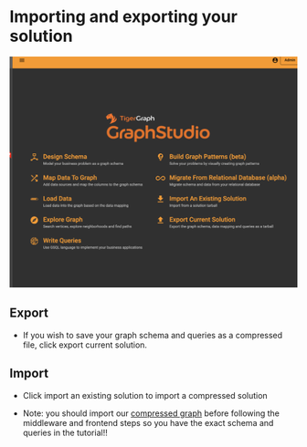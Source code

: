 # Importing and exporting your solution

![home](../img/import.png)

## Export

* If you wish to save your graph schema and queries as a compressed file, click export current solution. 

## Import 
* Click import an existing solution to import a compressed solution

* Note: you should import our [compressed graph](https://github.com/mckenzie-steenson/amazon-app/blob/master/export_124632584.tar.gz) before following the middleware and frontend steps so you have the exact schema and queries in the tutorial!!  
 

